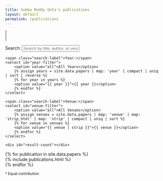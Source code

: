 ```yaml
---
title: Subba Reddy Oota's publications
layout: default
permalink: /publications
---
```


<link rel="stylesheet" href="{{ site.baseurl }}/css/search.css">
<script src="{{ site.baseurl }}/js/search.js"></script>

| <a href="{{ site.google_scholar_url }}" target="_blank" style="text-align:center; display:block"><i class="ai ai-google-scholar-square ai-3x"></i></a> |

<div class="search-container">
    <span class="search-label">Search:</span>
    <input type="text" id="publication-search" placeholder="Search by title, author, or venue...">

    <span class="search-label">Year:</span>
    <select id="year-filter">
        <option value="all">All Years</option>
        {% assign years = site.data.papers | map: 'year' | compact | uniq | sort | reverse %}
        {% for year in years %}
        <option value="{{ year }}">{{ year }}</option>
        {% endfor %}
    </select>

    <span class="search-label">Venue:</span>
    <select id="venue-filter">
        <option value="all">All Venues</option>
        {% assign venues = site.data.papers | map: 'venue' | map: 'strip_html' | map: 'strip' | compact | uniq | sort %}
        {% for venue in venues %}
        <option value="{{ venue | strip }}">{{ venue }}</option>
        {% endfor %}
    </select>

    <div id="result-count"></div>
</div>

<div id="publications-list">
{% for publication in site.data.papers %}
<div class="publication-item"
     data-year="{{ publication.year }}"
     data-venue="{{ publication.venue | strip_html | strip | escape_once }}">
    {% include publications.html %}
</div>
{% endfor %}
</div>

<div class="footnotes">
    <p><small>*&nbsp;Equal contribution</small></p>
</div>
